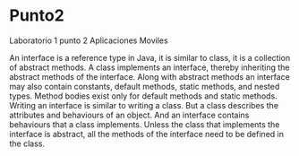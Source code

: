 # Punto2
Laboratorio 1 punto 2 Aplicaciones Moviles

An interface is a reference type in Java, it is similar to class, it is a collection of abstract methods. A class implements an interface, thereby inheriting the abstract methods of the interface.
Along with abstract methods an interface may also contain constants, default methods, static methods, and nested types. Method bodies exist only for default methods and static methods.
Writing an interface is similar to writing a class. But a class describes the attributes and behaviours of an object. And an interface contains behaviours that a class implements.
Unless the class that implements the interface is abstract, all the methods of the interface need to be defined in the class.
